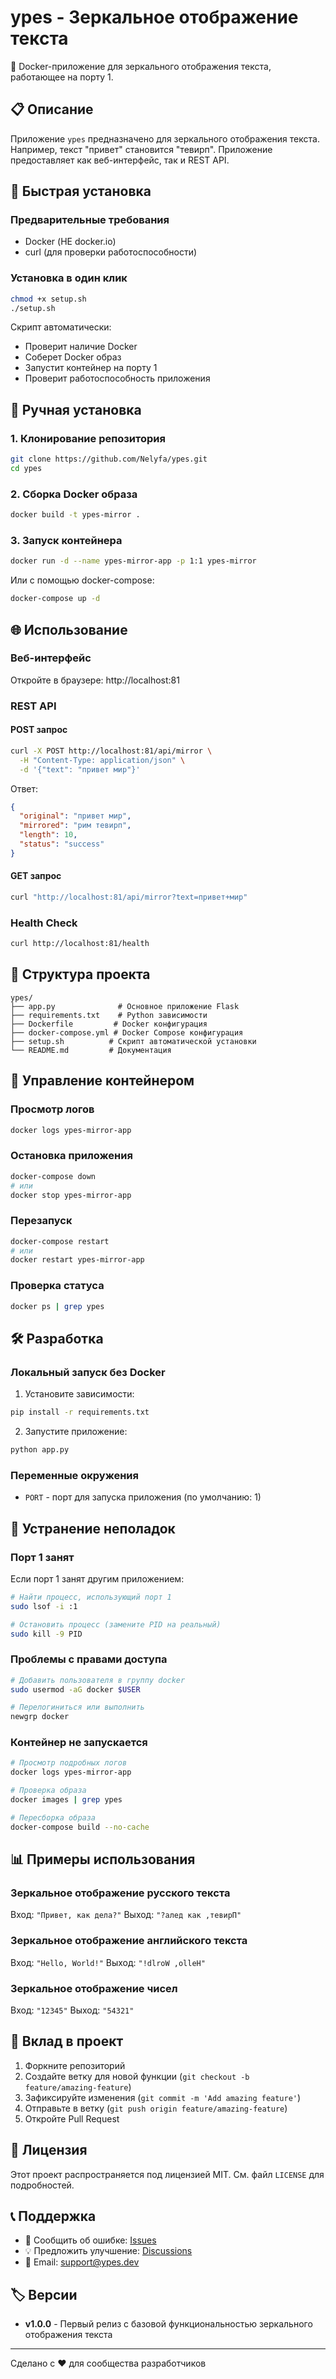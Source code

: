 # ypes - Зеркальное отображение текста

🔄 Docker-приложение для зеркального отображения текста, работающее на порту 1.

## 📋 Описание

Приложение `ypes` предназначено для зеркального отображения текста. Например, текст "привет" становится "тевирп". Приложение предоставляет как веб-интерфейс, так и REST API.

## 🚀 Быстрая установка

### Предварительные требования

- Docker (НЕ docker.io)
- curl (для проверки работоспособности)

### Установка в один клик

```bash
chmod +x setup.sh
./setup.sh
```

Скрипт автоматически:
- Проверит наличие Docker
- Соберет Docker образ
- Запустит контейнер на порту 1
- Проверит работоспособность приложения

## 🔧 Ручная установка

### 1. Клонирование репозитория

```bash
git clone https://github.com/Nelyfa/ypes.git
cd ypes
```

### 2. Сборка Docker образа

```bash
docker build -t ypes-mirror .
```

### 3. Запуск контейнера

```bash
docker run -d --name ypes-mirror-app -p 1:1 ypes-mirror
```

Или с помощью docker-compose:

```bash
docker-compose up -d
```

## 🌐 Использование

### Веб-интерфейс

Откройте в браузере: http://localhost:81

### REST API

#### POST запрос

```bash
curl -X POST http://localhost:81/api/mirror \
  -H "Content-Type: application/json" \
  -d '{"text": "привет мир"}'
```

Ответ:
```json
{
  "original": "привет мир",
  "mirrored": "рим тевирп",
  "length": 10,
  "status": "success"
}
```

#### GET запрос

```bash
curl "http://localhost:81/api/mirror?text=привет+мир"
```

### Health Check

```bash
curl http://localhost:81/health
```

## 📁 Структура проекта

```
ypes/
├── app.py              # Основное приложение Flask
├── requirements.txt    # Python зависимости
├── Dockerfile         # Docker конфигурация
├── docker-compose.yml # Docker Compose конфигурация
├── setup.sh          # Скрипт автоматической установки
└── README.md         # Документация
```

## 🔧 Управление контейнером

### Просмотр логов

```bash
docker logs ypes-mirror-app
```

### Остановка приложения

```bash
docker-compose down
# или
docker stop ypes-mirror-app
```

### Перезапуск

```bash
docker-compose restart
# или
docker restart ypes-mirror-app
```

### Проверка статуса

```bash
docker ps | grep ypes
```

## 🛠️ Разработка

### Локальный запуск без Docker

1. Установите зависимости:
```bash
pip install -r requirements.txt
```

2. Запустите приложение:
```bash
python app.py
```

### Переменные окружения

- `PORT` - порт для запуска приложения (по умолчанию: 1)

## 🐛 Устранение неполадок

### Порт 1 занят

Если порт 1 занят другим приложением:

```bash
# Найти процесс, использующий порт 1
sudo lsof -i :1

# Остановить процесс (замените PID на реальный)
sudo kill -9 PID
```

### Проблемы с правами доступа

```bash
# Добавить пользователя в группу docker
sudo usermod -aG docker $USER

# Перелогиниться или выполнить
newgrp docker
```

### Контейнер не запускается

```bash
# Просмотр подробных логов
docker logs ypes-mirror-app

# Проверка образа
docker images | grep ypes

# Пересборка образа
docker-compose build --no-cache
```

## 📊 Примеры использования

### Зеркальное отображение русского текста

Вход: `"Привет, как дела?"`
Выход: `"?алед как ,тевирП"`

### Зеркальное отображение английского текста

Вход: `"Hello, World!"`
Выход: `"!dlroW ,olleH"`

### Зеркальное отображение чисел

Вход: `"12345"`
Выход: `"54321"`

## 🤝 Вклад в проект

1. Форкните репозиторий
2. Создайте ветку для новой функции (`git checkout -b feature/amazing-feature`)
3. Зафиксируйте изменения (`git commit -m 'Add amazing feature'`)
4. Отправьте в ветку (`git push origin feature/amazing-feature`)
5. Откройте Pull Request

## 📄 Лицензия

Этот проект распространяется под лицензией MIT. См. файл `LICENSE` для подробностей.

## 📞 Поддержка

- 🐛 Сообщить об ошибке: [Issues](https://github.com/Nelyfa/ypes/issues)
- 💡 Предложить улучшение: [Discussions](https://github.com/Nelyfa/ypes/discussions)
- 📧 Email: support@ypes.dev

## 🏷️ Версии

- **v1.0.0** - Первый релиз с базовой функциональностью зеркального отображения текста

---

Сделано с ❤️ для сообщества разработчиков
